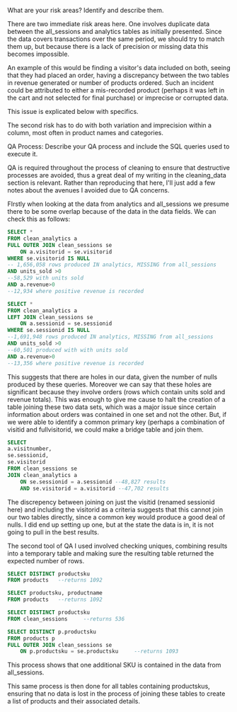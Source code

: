 What are your risk areas? Identify and describe them.

There are two immediate risk areas here. One involves duplicate data between the all_sessions and analytics tables as initially presented. Since the data covers transactions over the same period, we should try to match them up, but because there is a lack of precision or missing data this becomes impossible.

An example of this would be finding a visitor's data included on both, seeing that they had placed an order, having a discrepancy between the two tables in revenue generated or number of products ordered. Such an incident could be attributed to either a mis-recorded product (perhaps it was left in the cart and not selected for final purchase) or imprecise or corrupted data. 

This issue is explicated below with specifics.

The second risk has to do with both variation and imprecision within a column, most often in product names and categories. 


QA Process:
Describe your QA process and include the SQL queries used to execute it.

QA is required throughout the process of cleaning to ensure that destructive processes are avoided, thus a great deal of my writing in the cleaning_data section is relevant. Rather than reproducing that here, I'll just add a few notes about the avenues I avoided due to QA concerns.

FIrstly when looking at the data from analytics and all_sessions we presume there to be some overlap because of the data in the data fields. We can check this as follows:

~~~sql
SELECT *
FROM clean_analytics a
FULL OUTER JOIN clean_sessions se
	ON a.visitorid = se.visitorid 
WHERE se.visitorid IS NULL
-- 1,656,058 rows produced IN analytics, MISSING from all_sessions
AND units_sold >0
--58,529 with units sold
AND a.revenue>0 
--12,934 where positive revenue is recorded

SELECT *
FROM clean_analytics a
LEFT JOIN clean_sessions se
	ON a.sessionid = se.sessionid 
WHERE se.sessionid IS NULL
--1,691,948 rows produced IN analytics, MISSING from all_sessions
AND units_sold >0
--60,501 produced with with units sold
AND a.revenue>0 
--13,356 where positive revenue is recorded
~~~
This suggests that there are holes in our data, given the number of nulls produced by these queries. Moreover we can say that these holes are significant because they involve orders (rows which contain units sold and revenue totals). This was enough to give me cause to halt the creation of a table joining these two data sets, which was a major issue since certain information about orders was contained in one set and not the other. But, if we were able to identify a common primary key (perhaps a combination of visitid and fullvisitorid, we could make a bridge table and join them. 
~~~~sql
SELECT 
a.visitnumber,
se.sessionid,
se.visitorid
FROM clean_sessions se
JOIN clean_analytics a
	ON se.sessionid = a.sessionid --48,827 results
	AND se.visitorid = a.visitorid --47,702 results
~~~~
The discrepency between joining on just the visitid (renamed sessionid here) and including the visitorid as a criteria suggests that this cannot join our two tables directly, since a common key would produce a good deal of nulls. I did end up setting up one, but at the state the data is in, it is not going to pull in the best results.

The second tool of QA I used involved checking uniques, combining results into a temporary table and making sure the resulting table returned the expected number of rows.

~~~~sql
SELECT DISTINCT productsku
FROM products 	--returns 1092

SELECT productsku, productname
FROM products 	--returns 1092

SELECT DISTINCT productsku
FROM clean_sessions 	--returns 536

SELECT DISTINCT p.productsku
FROM products p
FULL OUTER JOIN clean_sessions se
	ON p.productsku = se.productsku		--returns 1093	
~~~~
This process shows that one additional SKU is contained in the data from all_sessions.

This same process is then done for all tables containing productskus, ensuring that no data is lost in the process of joining these tables to create a list of products and their associated details.
